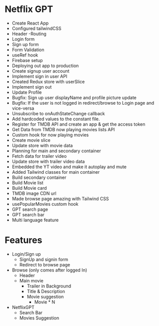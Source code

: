 # Netflix GPT

- Create React App
- Configured tailwindCSS
- Header
  -Routing
- Login form
- Sign up form
- Form Validation
- useRef hook
- Firebase setup
- Deploying out app to production
- Create signup user account
- Implement sign in user API
- Created Redux store with userSlice
- Implement sign out
- Update Profile
- Bugfix: Sign up user displayName and profile picture update
- Bugfix: If the user is not logged in redirect/browse to Login page and vice-versa
- Unsubscribe to onAuthStateChange callback
- Add hardcoded values to the constant file.
- Register for TMDB API and create an app & get the access token
- Get Data from TMDB now playing movies lists API
- Custom hook for now playing movies
- Create movie slice
- Update store with movie data
- Planning for main and secondary container
- Fetch data for trailer video
- Update store with trailer video data
- Embedded the YT video and make it autoplay and mute
- Added Tailwind classes for main container
- Build secondary container
- Build Movie list
- Build Movie card
- TMDB image CDN url
- Made browse page amazing with Tailwind CSS
- usePopularMovies custom hook
- GPT search page
- GPT search bar
- Multi language feature

# Features

- Login/Sign up
  - SignUp and signin form
  - Redirect to browse page
- Browse (only comes after logged In)
  - Header
  - Main movie
    - Trailer in Background
    - Title & Description
    - Movie suggestion
      - Movie \* N
- NetflixGPT
  - Search Bar
  - Movies Suggestion
